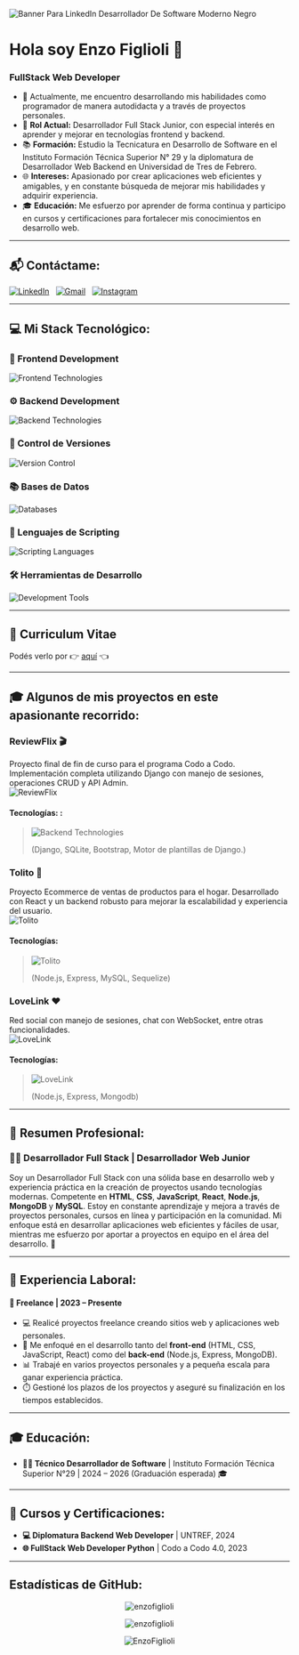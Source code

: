 ![Banner Para LinkedIn Desarrollador De Software Moderno Negro](https://github.com/user-attachments/assets/a59d040b-b13b-42c3-a7f2-8b29de68f9fd)

# Hola soy Enzo Figlioli 👋
### FullStack Web Developer

- 🔭 Actualmente, me encuentro desarrollando mis habilidades como programador de manera autodidacta y a través de proyectos personales.
- 💼 **Rol Actual:** Desarrollador Full Stack Junior, con especial interés en aprender y mejorar en tecnologías frontend y backend.
- 📚 **Formación:** Estudio la Tecnicatura en Desarrollo de Software en el Instituto Formación Técnica Superior N° 29 y la diplomatura de Desarrollador Web Backend en Universidad de Tres de Febrero.
- 🌐 **Intereses:** Apasionado por crear aplicaciones web eficientes y amigables, y en constante búsqueda de mejorar mis habilidades y adquirir experiencia.
- 🎓 **Educación:** Me esfuerzo por aprender de forma continua y participo en cursos y certificaciones para fortalecer mis conocimientos en desarrollo web.

---

## 📬 Contáctame:

[![LinkedIn](https://skillicons.dev/icons?i=linkedin)](https://www.linkedin.com/in/enzofiglioli) &nbsp;
[![Gmail](https://skillicons.dev/icons?i=gmail)](mailto:enzofiglioli.p@gmail.com?subject=Hola%Enzo,%Vengo%de%20Github) &nbsp;
[![Instagram](https://skillicons.dev/icons?i=instagram)](https://instagram.com/enzo.figlioli) &nbsp;

---

## 💻 Mi Stack Tecnológico:

### 🎨 Frontend Development

![Frontend Technologies](https://skillicons.dev/icons?i=html,css,js,react,bootstrap)

### ⚙️ Backend Development

![Backend Technologies](https://skillicons.dev/icons?i=nodejs,express,python,django,java,spring)

### 🌳 Control de Versiones

![Version Control](https://skillicons.dev/icons?i=git,github)

### 📚 Bases de Datos

![Databases](https://skillicons.dev/icons?i=mysql,mongodb)

### 📜 Lenguajes de Scripting

![Scripting Languages](https://skillicons.dev/icons?i=python,bash)

### 🛠️ Herramientas de Desarrollo

![Development Tools](https://skillicons.dev/icons?i=vscode,idea,maven,md,notion,npm,pnpm)

---

## 📄 **Curriculum Vitae**

Podés verlo por 👉 [aquí](https://github.com/user-attachments/files/16268165/CV.-.FullStack.pdf) 👈

---

## 🎓 **Algunos de mis proyectos en este apasionante recorrido:**

### **ReviewFlix 🎬**
Proyecto final de fin de curso para el programa Codo a Codo. Implementación completa utilizando Django con manejo de sesiones, operaciones CRUD y API Admin.  
![ReviewFlix](https://github.com/EnzoFiglioli/EnzoFiglioli/assets/105600952/5064e549-aa54-45df-b8a2-0c34ef6d5982)

#### **Tecnologías:** :
> ![Backend Technologies](https://skillicons.dev/icons?i=python,django,sqlite,bootstrap)
> 
> (Django, SQLite, Bootstrap, Motor de plantillas de Django.)

### **Tolito 🛒**
Proyecto Ecommerce de ventas de productos para el hogar. Desarrollado con React y un backend robusto para mejorar la escalabilidad y experiencia del usuario.  
![Tolito](https://github.com/user-attachments/assets/ac9a23da-1071-440f-85f9-c2f8cab10e2e)

#### **Tecnologías:** 
> ![Tolito](https://skillicons.dev/icons?i=nodejs,express,mysql,sequelize)
> 
> (Node.js, Express, MySQL, Sequelize)


### **LoveLink ❤️**
Red social con manejo de sesiones, chat con WebSocket, entre otras funcionalidades.  
![LoveLink](https://github.com/user-attachments/assets/a2434fb7-fd9e-4ef2-a83f-5b267c7e1a09)

#### **Tecnologías:** 
> ![LoveLink](https://skillicons.dev/icons?i=nodejs,express,mongodb)
> 
> (Node.js, Express, Mongodb)
---
## 💼 Resumen Profesional:

### 👨‍💻 Desarrollador Full Stack | Desarrollador Web Junior  
Soy un Desarrollador Full Stack con una sólida base en desarrollo web y experiencia práctica en la creación de proyectos usando tecnologías modernas. Competente en **HTML**, **CSS**, **JavaScript**, **React**, **Node.js**, **MongoDB** y **MySQL**. Estoy en constante aprendizaje y mejora a través de proyectos personales, cursos en línea y participación en la comunidad. Mi enfoque está en desarrollar aplicaciones web eficientes y fáciles de usar, mientras me esfuerzo por aportar a proyectos en equipo en el área del desarrollo. 🚀

---

## 💼 Experiencia Laboral:

#### 🎯 Freelance | 2023 – Presente  
- 💻 Realicé proyectos freelance creando sitios web y aplicaciones web personales.
- 🔧 Me enfoqué en el desarrollo tanto del **front-end** (HTML, CSS, JavaScript, React) como del **back-end** (Node.js, Express, MongoDB).
- 📊 Trabajé en varios proyectos personales y a pequeña escala para ganar experiencia práctica.
- ⏱️ Gestioné los plazos de los proyectos y aseguré su finalización en los tiempos establecidos.

---

## 🎓 Educación:

- **👨‍🎓 Técnico Desarrollador de Software** | Instituto Formación Técnica Superior N°29 | 2024 – 2026 (Graduación esperada) 🎓

---

## 📜 Cursos y Certificaciones:

- **💻 Diplomatura Backend Web Developer** | UNTREF, 2024  
- **🌐 FullStack Web Developer Python** | Codo a Codo 4.0, 2023  

---

## Estadísticas de GitHub:

<p align="center">
  <img src="https://github-readme-stats.vercel.app/api/top-langs?username=enzofiglioli&show_icons=true&locale=en&layout=compact" alt="enzofiglioli" />
</p>
<p align="center">
  <img src="https://github-readme-stats.vercel.app/api?username=enzofiglioli&show_icons=true&locale=en" alt="enzofiglioli" />
</p>
<p align="center"> 
    <img src="https://komarev.com/ghpvc/?username=EnzoFiglioli&label=Profile%20views&color=0e75b6&style=flat" alt="EnzoFiglioli" /> 
</p>
